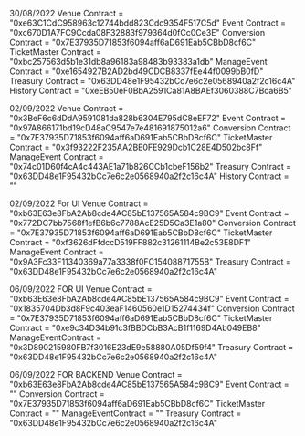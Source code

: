 30/08/2022
Venue Contract = "0xe63C1CdC958963c12744bdd823Cdc9354F517C5d"
Event Contract = "0xc670D1A7FC9Ccda08F32883f979364d0fCc0Ce3E"
Conversion Contract = "0x7E37935D71853f6094aff6aD691Eab5CBbD8cf6C"
TicketMaster Contract =  "0xbc257563d5b1e31db8a96183a98483b93383a1db"
ManageEvent Contract = "0xe1654927B2AD2bd49CDCB8337fEe44f0099bB0fD"
Treasury Contract = "0x63DD48e1F95432bCc7e6c2e0568940a2f2c16c4A"
History Contract = "0xeEB50eF0BbA2591Ca81A8BAEf3060388C7Bca6B5"

02/09/2022
Venue Contract = "0x3BeF6c6dDdA9591081da828b6304E795dC8eEF72"
Event Contract = "0x97A866171bd19cD48aC9547e7e481691875012a6"
Conversion Contract = "0x7E37935D71853f6094aff6aD691Eab5CBbD8cf6C"
TicketMaster Contract =  "0x3f93222F235AA2BE0FE929Dcb1C28E4D502bc8Ff"
ManageEvent Contract = "0x74c01D60f4cA4c443AE1a71b826CCb1cbeF156b2"
Treasury Contract = "0x63DD48e1F95432bCc7e6c2e0568940a2f2c16c4A"
History Contract = ""

02/09/2022
For UI
Venue Contract = "0xb63E63e8FbA2Ab8cde4AC85bE137565A584c9BC9"
Event Contract = "0x772DC7bb7568f1efB6b6c7788AcE25D5Ca3E1a80"
Conversion Contract = "0x7E37935D71853f6094aff6aD691Eab5CBbD8cf6C"
TicketMaster Contract =  "0xf3626dFfdccD519FF882c31261114Be2c53E8DF1"
ManageEvent Contract = "0x9A3Fc33F11340369a77a3338f0FC15408871755B"
Treasury Contract = "0x63DD48e1F95432bCc7e6c2e0568940a2f2c16c4A"

06/09/2022 FOR UI
Venue Contract = "0xb63E63e8FbA2Ab8cde4AC85bE137565A584c9BC9"
Event Contract = "0x1835704Db3d8F9c403eaF1460560e1D15274434f"
Conversion Contract = "0x7E37935D71853f6094aff6aD691Eab5CBbD8cf6C"
TicketMaster Contract =  "0xe9c34D34b91c3fBBDCbB3AcB1f1169D4Ab049EB8"
ManageEventContract = "0x3D890215980FB7f3016E23dE9e58880A05Df59f4"
Treasury Contract = "0x63DD48e1F95432bCc7e6c2e0568940a2f2c16c4A"

06/09/2022 FOR BACKEND
Venue Contract = "0xb63E63e8FbA2Ab8cde4AC85bE137565A584c9BC9"
Event Contract = ""
Conversion Contract = "0x7E37935D71853f6094aff6aD691Eab5CBbD8cf6C"
TicketMaster Contract =  ""
ManageEventContract = ""
Treasury Contract = "0x63DD48e1F95432bCc7e6c2e0568940a2f2c16c4A"